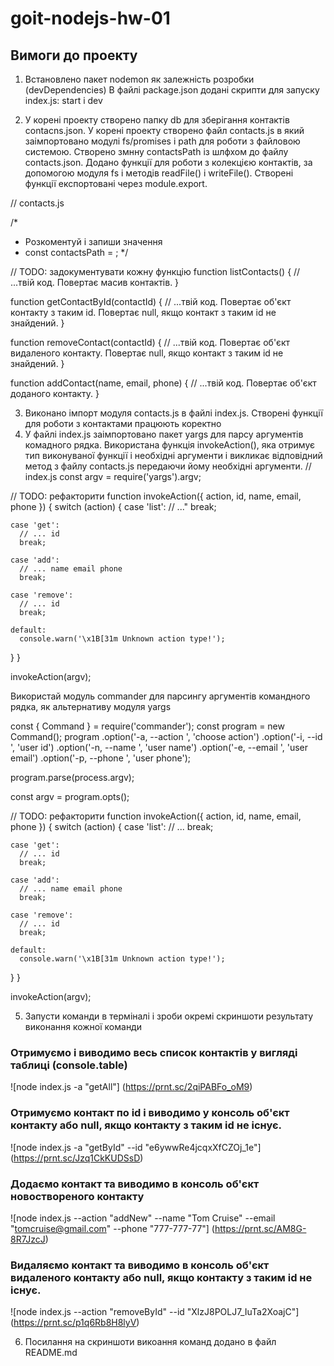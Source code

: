 # goit-nodejs-hw-01

## Вимоги до проекту

1. Встановлено пакет nodemon як залежність розробки (devDependencies)
   В файлі package.json додані скрипти для запуску index.js: start і dev

2. У корені проекту створено папку db для зберігання контактів contacns.json. У корені проекту створено файл contacts.js в який заімпортовано модулі fs/promises і path для роботи з файловою системою. Створено змнну contactsPath із шлфхом до файлу contacts.json. Додано функції для роботи з колекцією контактів, за допомогою модуля fs і методів readFile() і writeFile(). Створені функції експортовані через module.export.

// contacts.js

/\*

- Розкоментуй і запиши значення
- const contactsPath = ;
  \*/

// TODO: задокументувати кожну функцію
function listContacts() {
// ...твій код. Повертає масив контактів.
}

function getContactById(contactId) {
// ...твій код. Повертає об'єкт контакту з таким id. Повертає null, якщо контакт з таким id не знайдений.
}

function removeContact(contactId) {
// ...твій код. Повертає об'єкт видаленого контакту. Повертає null, якщо контакт з таким id не знайдений.
}

function addContact(name, email, phone) {
// ...твій код. Повертає об'єкт доданого контакту.
}

3. Виконано імпорт модуля contacts.js в файлі index.js. Створені функції для роботи з контактами працюють коректно
4. У файлі index.js заімпортовано пакет yargs для парсу аргументів комадного рядка. Використана функція invokeAction(), яка отримує тип виконуваної функції і необхідні аргументи і викликає відповідний метод з файлу contacts.js передаючи йому необхідні аргументи.
   // index.js
   const argv = require('yargs').argv;

// TODO: рефакторити
function invokeAction({ action, id, name, email, phone }) {
switch (action) {
case 'list':
// ..."
break;

    case 'get':
      // ... id
      break;

    case 'add':
      // ... name email phone
      break;

    case 'remove':
      // ... id
      break;

    default:
      console.warn('\x1B[31m Unknown action type!');

}
}

invokeAction(argv);

Використай модуль commander для парсингу аргументів командного рядка, як альтернативу модуля yargs

const { Command } = require('commander');
const program = new Command();
program
.option('-a, --action <type>', 'choose action')
.option('-i, --id <type>', 'user id')
.option('-n, --name <type>', 'user name')
.option('-e, --email <type>', 'user email')
.option('-p, --phone <type>', 'user phone');

program.parse(process.argv);

const argv = program.opts();

// TODO: рефакторити
function invokeAction({ action, id, name, email, phone }) {
switch (action) {
case 'list':
// ...
break;

    case 'get':
      // ... id
      break;

    case 'add':
      // ... name email phone
      break;

    case 'remove':
      // ... id
      break;

    default:
      console.warn('\x1B[31m Unknown action type!');

}
}

invokeAction(argv);

5. Запусти команди в терміналі і зроби окремі скриншоти результату виконання кожної команди

### Отримуємо і виводимо весь список контактів у вигляді таблиці (console.table)

![node index.js -a "getAll"] (https://prnt.sc/2qiPABFo_oM9)

### Отримуємо контакт по id і виводимо у консоль об'єкт контакту або null, якщо контакту з таким id не існує.

![node index.js -a "getById" --id "e6ywwRe4jcqxXfCZOj_1e"] (https://prnt.sc/Jzq1CkKUDSsD)

### Додаємо контакт та виводимо в консоль об'єкт новоствореного контакту

![node index.js --action "addNew" --name "Tom Cruise" --email "tomcruise@gmail.com" --phone "777-777-77"] (https://prnt.sc/AM8G-8R7JzcJ)

### Видаляємо контакт та виводимо в консоль об'єкт видаленого контакту або null, якщо контакту з таким id не існує.

![node index.js --action "removeById" --id "XlzJ8POLJ7_IuTa2XoajC"] (https://prnt.sc/p1q6Rb8H8lyV)

6. Посилання на скриншоти викоання команд додано в файл README.md
